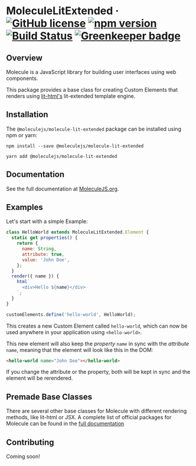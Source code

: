 # MoleculeLitExtended &middot; [![GitHub license](https://img.shields.io/badge/license-MIT-blue.svg)](https://github.com/Molecule-JS/MoleculeJS/blob/master/LICENSE) [![npm version](https://badge.fury.io/js/%40moleculejs%2Fmolecule-lit-extended.svg)](https://badge.fury.io/js/%40moleculejs%2Fmolecule-lit-extended) [![Build Status](https://travis-ci.org/Molecule-JS/MoleculeJS.svg?branch=master)](https://travis-ci.org/Molecule-JS/MoleculeJS) [![Greenkeeper badge](https://badges.greenkeeper.io/Molecule-JS/MoleculeJS.svg)](https://greenkeeper.io/)

## Overview

Molecule is a JavaScript library for building user interfaces using web components.

This package provides a base class for creating Custom Elements that renders using [lit-html's](https://github.com/Polymer/lit-html) lit-extended template engine.

## Installation

The `@moleculejs/molecule-lit-extended` package can be installed using npm or yarn:

```
npm install --save @moleculejs/molecule-lit-extended
```

```
yarn add @moleculejs/molecule-lit-extended
```

## Documentation

See the full documentation at [MoleculeJS.org](https://moleculejs.org).

## Examples

Let's start with a simple Example:

```js
class HelloWorld extends MoleculeLitExtended.Element {
  static get properties() {
    return {
      name: String,
      attribute: true,
      value: 'John Doe',
    };
  }
  render({ name }) {
    html`
      <div>Hello ${name}</div>
    `;
  }
}

customElements.define('hello-world', HelloWorld);
```

This creates a new Custom Element called `hello-world`, which can now be used anywhere in your application using `<hello-world>`.

This new element will also keep the _property_ `name` in sync with the _attribute_ `name`, meaning that the element will look like this in the DOM:

```html
<hello-world name="John Doe"></hello-world>
```

If you change the attribute or the property, both will be kept in sync and the element will be rerendered.

## Premade Base Classes

There are several other base classes for Molecule with different rendering methods, like lit-html or JSX. A complete list of official packages for Molecule can be found in the [full documentation](https://moleculejs.org/guide/packages.html)

## Contributing

Coming soon!
